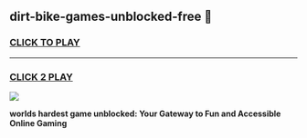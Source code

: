 
## dirt-bike-games-unblocked-free 👋
<h3>
<a href="https://premium.freeplayer.one?title=dirt-bike-games-unblocked-free&ref=14F">CLICK TO PLAY</a></h3>
<hr>

<h3>
<a href="https://premium.freeplayer.one?title=dirt-bike-games-unblocked-free&ref=14F">CLICK 2 PLAY</a>
  
</h3>

<a href="https://premium.freeplayer.one?title=dirt-bike-games-unblocked-free&ref=12F/"><img src="https://clearcache.store/games.png"></a>


**worlds hardest game unblocked: Your Gateway to Fun and Accessible Online Gaming**

